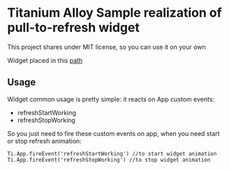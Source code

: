 Titanium Alloy Sample realization of pull-to-refresh widget
===========================================================

This project shares under MIT license, so you can use it on your own

Widget placed in this [path](https://github.com/powerbot15/alloy-pull-to-refresh/tree/master/app/widgets/pullToRefreshAnimation)

Usage
-----

Widget common usage is pretty simple: it reacts on App custom events:

+	refreshStartWorking
+	refreshStopWorking

So you just need to fire these custom events on app, when you need start or stop refresh animation:

	Ti.App.fireEvent('refreshStartWorking') //to start widget animation
	Ti.App.fireEvent('refreshStopWorking') //to stop widget animation
	
	
